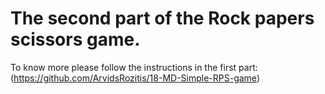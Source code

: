 # The second part of the Rock papers scissors game.

To know more please follow the instructions in the first part: (https://github.com/ArvidsRozitis/18-MD-Simple-RPS-game)
